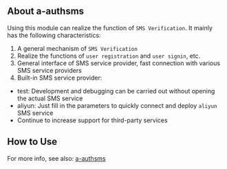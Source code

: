 ## About a-authsms

Using this module can realize the function of `SMS Verification`. It mainly has the following characteristics:

1. A general mechanism of `SMS Verification`
2. Realize the functions of `user registration` and `user signin`, etc.
3. General interface of SMS service provider, fast connection with various SMS service providers
4. Built-in SMS service provider:
  - test: Development and debugging can be carried out without opening the actual SMS service
  - aliyun: Just fill in the parameters to quickly connect and deploy `aliyun` SMS service
  - Continue to increase support for third-party services

## How to Use

For more info, see also: [a-authsms](https://store.cabloy.com/articles/a-authsms.html)
